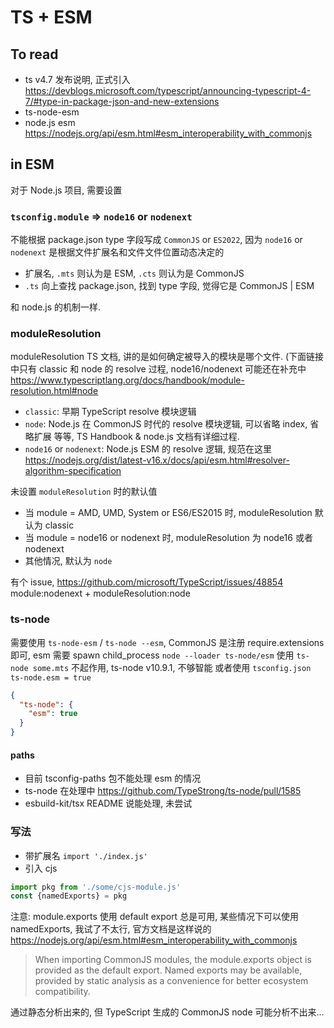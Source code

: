 # TS + ESM

## To read

- ts v4.7 发布说明, 正式引入 https://devblogs.microsoft.com/typescript/announcing-typescript-4-7/#type-in-package-json-and-new-extensions
- ts-node-esm
- node.js esm https://nodejs.org/api/esm.html#esm_interoperability_with_commonjs

## in ESM

对于 Node.js 项目, 需要设置

### `tsconfig.module` => `node16` or `nodenext`

不能根据 package.json type 字段写成 `CommonJS` or `ES2022`, 因为 `node16` or `nodenext` 是根据文件扩展名和文件文件位置动态决定的

- 扩展名, `.mts` 则认为是 ESM, `.cts` 则认为是 CommonJS
- `.ts` 向上查找 package.json, 找到 type 字段, 觉得它是 CommonJS | ESM

和 node.js 的机制一样.

### moduleResolution

moduleResolution TS 文档, 讲的是如何确定被导入的模块是哪个文件. (下面链接中只有 classic 和 node 的 resolve 过程, node16/nodenext 可能还在补充中
https://www.typescriptlang.org/docs/handbook/module-resolution.html#node

- `classic`: 早期 TypeScript resolve 模块逻辑
- `node`: Node.js 在 CommonJS 时代的 resolve 模块逻辑, 可以省略 index, 省略扩展 等等, TS Handbook & node.js 文档有详细过程.
- `node16` or `nodenext`: Node.js ESM 的 resolve 逻辑, 规范在这里 https://nodejs.org/dist/latest-v16.x/docs/api/esm.html#resolver-algorithm-specification

未设置 `moduleResolution` 时的默认值

- 当 module = AMD, UMD, System or ES6/ES2015 时, moduleResolution 默认为 classic
- 当 module = node16 or nodenext 时, moduleResolution 为 node16 或者 nodenext
- 其他情况, 默认为 `node`

有个 issue, https://github.com/microsoft/TypeScript/issues/48854
module:nodenext + moduleResolution:node

### ts-node

需要使用 `ts-node-esm` / `ts-node --esm`, CommonJS 是注册 require.extensions 即可, esm 需要 spawn child_process `node --loader ts-node/esm`
使用 `ts-node some.mts` 不起作用, ts-node v10.9.1, 不够智能
或者使用 `tsconfig.json` `ts-node.esm = true`

```json
{
  "ts-node": {
    "esm": true
  }
}
```

#### paths

- 目前 tsconfig-paths 包不能处理 esm 的情况
- ts-node 在处理中 https://github.com/TypeStrong/ts-node/pull/1585
- esbuild-kit/tsx README 说能处理, 未尝试

### 写法

- 带扩展名 `import './index.js'`
- 引入 cjs

```ts
import pkg from './some/cjs-module.js'
const {namedExports} = pkg
```

注意: module.exports 使用 default export 总是可用, 某些情况下可以使用 namedExports, 我试了不太行,
官方文档是这样说的 https://nodejs.org/api/esm.html#esm_interoperability_with_commonjs

> When importing CommonJS modules, the module.exports object is provided as the default export.
> Named exports may be available, provided by static analysis as a convenience for better ecosystem compatibility.

通过静态分析出来的, 但 TypeScript 生成的 CommonJS node 可能分析不出来...
